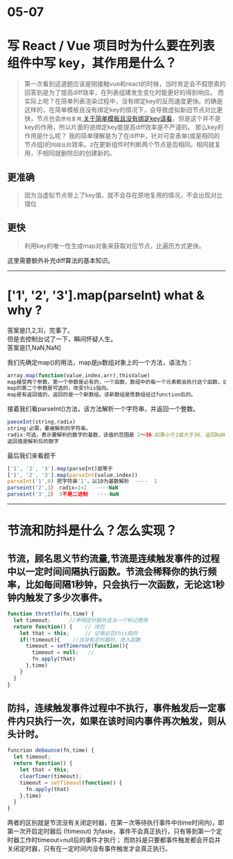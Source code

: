# 05-07
# 写 React / Vue 项目时为什么要在列表组件中写 key，其作用是什么？
>第一次看到这道题应该是刚接触vue和react的时候，当时肯定会不假思索的回答到是为了提高diff效率，在列表组建发生变化时能更好的得到响应。
而实际上呢？在简单列表渲染过程中，没有绑定key的反而速度更快。的确是这样的，在简单模板且没有绑定key的情况下，会导致虚拟新旧节点对比更快，节点也会``原地复用``,[关于简单模板且没有绑定key请看](https://github.com/Advanced-Frontend/Daily-Interview-Question/issues/1)，但是这个并不是key的作用，所以片面的说绑定key能提高diff效率是不严谨的。
那么key的作用是什么呢？
我的简单理解是为了在diff中，针对可变表单(或是相同的节点组)的``同级比较``效率。z在更新组件时判断两个节点是否相同。相同就复用，不相同就删除旧的创建新的。
## 更准确
>因为当虚拟节点带上了key值，就不会存在原地复用的情况，不会出现对比错位
## 更快
>利用key的唯一性生成map对象来获取对应节点，比遍历方式更快。

这里需要额外补充diff算法的基本知识。

----

# ['1', '2', '3'].map(parseInt) what & why ?
答案是[1,2,3]，完事了。<br>
但是去控制台试了一下，瞬间怀疑人生。<br>
答案是[1,NaN,NaN]<br>

我们先确定map()的用法，map是js数组对象上的一个方法，语法为：
``` js
array.map(function(value,index,arr),thisValue)
map接受两个参数，第一个参数是必有的，一个函数，数组中的每一个元素都会执行这个函数，该函数的参数有三个value是必须的，其余两个是可选；
map的第二个参数是可选的，改变this指向。
map是有返回值的，返回的是一个新数组。该新数组是愿数组经过function后的。
```
接着我们看parseInt()方法，该方法解析一个字符串，并返回一个整数。
```js
paeseInt(string,radix)
string:必需，要被解析的字符串。
radix:可选，表示要解析的数字的基数，该值的范围是 2～36.如果小于2或大于36，返回NaN，如果缺失或者为0，那么以10来解析，如果“0x”“0X”，将以16为基数。
返回值是解析后的数字
```
最后我们来看题干
```js
['1', '2', '3'].map(parseInt)就等于
['1', '2', '3'].map(parseInt(value,index))
parseInt('1',0) 把字符串'1'，以10为基数解析  ----  1
parseint('2',1） radix=1<2   ----NaN
parseint('3',2） 3不是二进制   ----NaN

```

----

# 节流和防抖是什么？怎么实现？
## 节流，顾名思义节约流量,节流是连续触发事件的过程中以一定时间间隔执行函数。节流会稀释你的执行频率，比如每间隔1秒钟，只会执行一次函数，无论这1秒钟内触发了多少次事件。
```js
function throttle(fn,time) {
  let timeout;      //声明定时器并且当一个标记使用
  return function() {    // 闭包
    let that = this;     // 记录必包this指向
    if(!timeout){    //当没有定时器时，进入函数
      timeout = setTimerout(function(){
        timeout = null;   // 
        fn.apply(that)
      },time)
    }
  }
}
```
## 防抖，连续触发事件过程中不执行，事件触发后一定事件内只执行一次，如果在该时间内事件再次触发，则从头计时。
```js
funcrion debounce(fn,time) {  
  let timeout;
  return function() {
    let that = this;
    clearTimer(timeout);
    timeout = setTimeout(function() {
      fn.apply(that)
    },time)
  }
}
```

两者的区别就是节流没有关闭定时器，在第一次等待执行事件中(time时间内)，即第一次开启定时器后 (!timeout) 为fasle，事件不会真正执行，只有等到第一个定时器工作时timeout=null后的事件才执行；
而防抖是只要都事件触发都会开启并关闭定时器，只有在一定时间内没有事件触发才会真正执行。